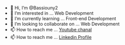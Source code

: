 - 👋 Hi, I’m @Bassiouny2
- 👀 I’m interested in ... Web Development
- 🌱 I’m currently learning ... Front-end Development 
- 💞️ I’m looking to collaborate on ... Web Development
- 📫 How to reach me ... [Youtube chanal](https://www.youtube.com/channel/UCiYJPzDzzml6O_TKiuMRm-A) 
- 📫 How to reach me ... [Linkedin Profile](https://www.linkedin.com/in/shaker7/)

